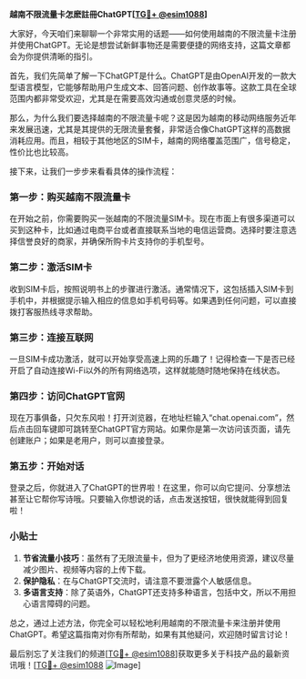 **越南不限流量卡怎麽註冊ChatGPT[[TG💪+ @esim1088](https://t.me/s/esim1088)]**

大家好，今天咱们来聊聊一个非常实用的话题——如何使用越南的不限流量卡注册并使用ChatGPT。无论是想尝试新鲜事物还是需要便捷的网络支持，这篇文章都会为你提供清晰的指引。

首先，我们先简单了解一下ChatGPT是什么。ChatGPT是由OpenAI开发的一款大型语言模型，它能够帮助用户生成文本、回答问题、创作故事等。这款工具在全球范围内都非常受欢迎，尤其是在需要高效沟通或创意灵感的时候。

那么，为什么我们要选择越南的不限流量卡呢？这是因为越南的移动网络服务近年来发展迅速，尤其是其提供的无限流量套餐，非常适合像ChatGPT这样的高数据消耗应用。而且，相较于其他地区的SIM卡，越南的网络覆盖范围广，信号稳定，性价比也比较高。

接下来，让我们一步步来看看具体的操作流程：

### 第一步：购买越南不限流量卡

在开始之前，你需要购买一张越南的不限流量SIM卡。现在市面上有很多渠道可以买到这种卡，比如通过电商平台或者直接联系当地的电信运营商。选择时要注意选择信誉良好的商家，并确保所购卡片支持你的手机型号。

### 第二步：激活SIM卡

收到SIM卡后，按照说明书上的步骤进行激活。通常情况下，这包括插入SIM卡到手机中，并根据提示输入相应的信息如手机号码等。如果遇到任何问题，可以直接拨打客服热线寻求帮助。

### 第三步：连接互联网

一旦SIM卡成功激活，就可以开始享受高速上网的乐趣了！记得检查一下是否已经开启了自动连接Wi-Fi以外的所有网络选项，这样就能随时随地保持在线状态。

### 第四步：访问ChatGPT官网

现在万事俱备，只欠东风啦！打开浏览器，在地址栏输入“chat.openai.com”，然后点击回车键即可跳转至ChatGPT官方网站。如果你是第一次访问该页面，请先创建账户；如果是老用户，则可以直接登录。

### 第五步：开始对话

登录之后，你就进入了ChatGPT的世界啦！在这里，你可以向它提问、分享想法甚至让它帮你写诗哦。只要输入你想说的话，点击发送按钮，很快就能得到回复啦！

### 小贴士

1. **节省流量小技巧**：虽然有了无限流量卡，但为了更经济地使用资源，建议尽量减少图片、视频等内容的上传下载。
2. **保护隐私**：在与ChatGPT交流时，请注意不要泄露个人敏感信息。
3. **多语言支持**：除了英语外，ChatGPT还支持多种语言，包括中文，所以不用担心语言障碍的问题。

总之，通过上述方法，你完全可以轻松地利用越南的不限流量卡来注册并使用ChatGPT。希望这篇指南对你有所帮助，如果有其他疑问，欢迎随时留言讨论！

最后别忘了关注我们的频道[[TG💪+ @esim1088](https://t.me/s/esim1088)]获取更多关于科技产品的最新资讯哦！[[TG💪+ @esim1088](https://t.me/s/esim1088) ![Image](https://i.postimg.cc/4NQfJmqS/Snipaste-2025-05-13-00-14-12.png)]